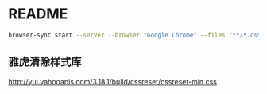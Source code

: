 # README

```bash
browser-sync start --server --browser "Google Chrome" --files "**/*.css, *.html, **/*.js"

```

## 雅虎清除样式库

<http://yui.yahooapis.com/3.18.1/build/cssreset/cssreset-min.css>
